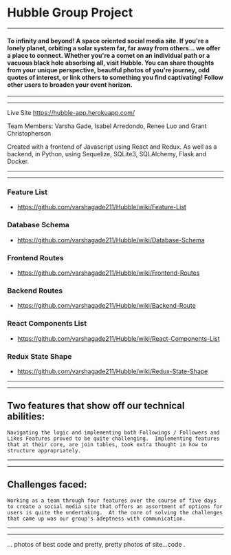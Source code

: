 # Hubble Group Project
---
#### To infinity and beyond!  A space oriented social media site.  If you're a lonely planet, orbiting a solar system far, far away from others... we offer a place to connect.   Whether you're a comet on an individual path or a vacuous black hole absorbing all, visit Hubble.  You can share thoughts from your unique perspective, beautful photos of you're journey, odd quotes of interest, or link others to something you find captivating!  Follow other users to broaden your event horizon.

---
---
Live Site 
https://hubble-app.herokuapp.com/

Team Members: Varsha Gade, Isabel Arredondo, Renee Luo and Grant Christopherson

Created with a frontend of Javascript using React and Redux. As well as a backend, in Python, using Sequelize, SQLite3, SQLAlchemy, Flask and Docker.

---
---

### Feature List

- https://github.com/varshagade211/Hubble/wiki/Feature-List

### Database Schema 

- https://github.com/varshagade211/Hubble/wiki/Database-Schema

### Frontend Routes 

- https://github.com/varshagade211/Hubble/wiki/Frontend-Routes

### Backend Routes 

- https://github.com/varshagade211/Hubble/wiki/Backend-Route

### React Components List 

- https://github.com/varshagade211/Hubble/wiki/React-Components-List

### Redux State Shape

- https://github.com/varshagade211/Hubble/wiki/Redux-State-Shape


---
---
## Two features that show off our technical abilities:
    
    Navigating the logic and implementing both Followings / Followers and Likes Features proved to be quite challenging.  Implementing features that at their core, are join tables, took extra thought in how to structure appropriately.

---
---
## Challenges faced: 

    Working as a team through four features over the course of five days to create a social media site that offers an assortment of options for users is quite the undertaking.  At the core of solving the challenges that came up was our group's adeptness with communication.   

---
---

... photos of best code  and pretty, pretty photos of site...code .
